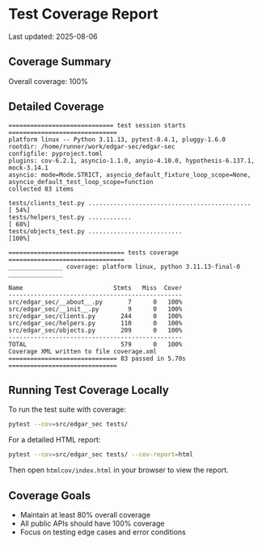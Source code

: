 # Test Coverage Report

Last updated: 2025-08-06

## Coverage Summary

Overall coverage: 100%

## Detailed Coverage

```
============================= test session starts ==============================
platform linux -- Python 3.11.13, pytest-8.4.1, pluggy-1.6.0
rootdir: /home/runner/work/edgar-sec/edgar-sec
configfile: pyproject.toml
plugins: cov-6.2.1, asyncio-1.1.0, anyio-4.10.0, hypothesis-6.137.1, mock-3.14.1
asyncio: mode=Mode.STRICT, asyncio_default_fixture_loop_scope=None, asyncio_default_test_loop_scope=function
collected 83 items

tests/clients_test.py .............................................      [ 54%]
tests/helpers_test.py ............                                       [ 68%]
tests/objects_test.py ..........................                         [100%]

================================ tests coverage ================================
_______________ coverage: platform linux, python 3.11.13-final-0 _______________

Name                         Stmts   Miss  Cover
------------------------------------------------
src/edgar_sec/__about__.py       7      0   100%
src/edgar_sec/__init__.py        9      0   100%
src/edgar_sec/clients.py       244      0   100%
src/edgar_sec/helpers.py       110      0   100%
src/edgar_sec/objects.py       209      0   100%
------------------------------------------------
TOTAL                          579      0   100%
Coverage XML written to file coverage.xml
============================== 83 passed in 5.70s ==============================
```

## Running Test Coverage Locally

To run the test suite with coverage:

```bash
pytest --cov=src/edgar_sec tests/
```

For a detailed HTML report:

```bash
pytest --cov=src/edgar_sec tests/ --cov-report=html
```

Then open `htmlcov/index.html` in your browser to view the report.

## Coverage Goals

- Maintain at least 80% overall coverage
- All public APIs should have 100% coverage
- Focus on testing edge cases and error conditions
